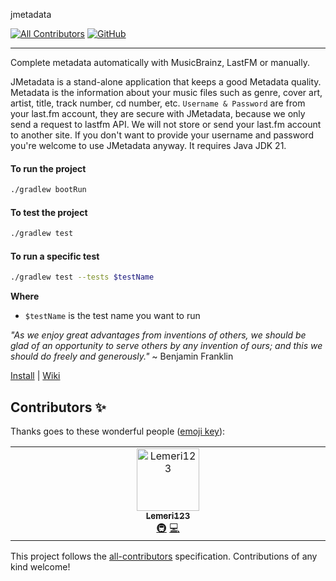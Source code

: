 jmetadata
<!-- ALL-CONTRIBUTORS-BADGE:START - Do not remove or modify this section -->
[![All Contributors](https://img.shields.io/badge/all_contributors-1-orange.svg?style=flat-square)](#contributors-)
[![GitHub](https://github.com/josdem/jmetadata/actions/workflows/main.yml/badge.svg)](https://github.com/josdem/jmetadata/actions)
<!-- ALL-CONTRIBUTORS-BADGE:END -->
---------------------------------------
Complete metadata automatically with MusicBrainz, LastFM or manually.

JMetadata is a  stand-alone application that keeps a good Metadata quality.
Metadata is the information about your music files such as genre, cover art, artist, title, track number, cd number, etc.
`Username & Password` are from your last.fm account, they are secure with JMetadata, because we only send a request to lastfm API. We will not store or send your last.fm account to another site. If you don't want to provide your username and password you're welcome to use JMetadata anyway.
It requires Java JDK 21.

#### To run the project
```bash
./gradlew bootRun
```

#### To test the project
```bash
./gradlew test
```

#### To run a specific test
```bash
./gradlew test --tests $testName
```

**Where**
- `$testName` is the test name you want to run

_"As we enjoy great advantages from inventions of others, we should be glad of an opportunity to serve others by any invention of ours; and this we should do freely and generously."_ ~ Benjamin Franklin

[Install](https://github.com/josdem/jmetadata/wiki/Install) | 
[Wiki](https://github.com/josdem/jmetadata/wiki)

## Contributors ✨

Thanks goes to these wonderful people ([emoji key](https://allcontributors.org/docs/en/emoji-key)):

<!-- ALL-CONTRIBUTORS-LIST:START - Do not remove or modify this section -->
<!-- prettier-ignore-start -->
<!-- markdownlint-disable -->
<table>
  <tbody>
    <tr>
      <td align="center" valign="top" width="14.28%"><a href="https://github.com/Lemeri123"><img src="https://avatars.githubusercontent.com/u/132246079?v=4?s=100" width="100px;" alt="Lemeri123"/><br /><sub><b>Lemeri123</b></sub></a><br /><a href="#infra-Lemeri123" title="Infrastructure (Hosting, Build-Tools, etc)">🚇</a> <a href="https://github.com/josdem/jmetadata/commits?author=Lemeri123" title="Code">💻</a></td>
    </tr>
  </tbody>
</table>

<!-- markdownlint-restore -->
<!-- prettier-ignore-end -->

<!-- ALL-CONTRIBUTORS-LIST:END -->

This project follows the [all-contributors](https://github.com/all-contributors/all-contributors) specification. Contributions of any kind welcome!